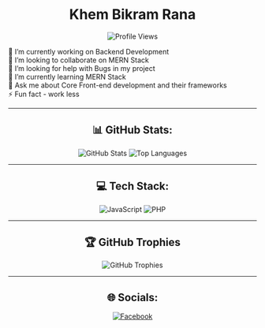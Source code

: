 <h1 align="center">Khem Bikram Rana</h1>
<p align="center">
  <img src="https://komarev.com/ghpvc/?username=khembikram&label=PROFILE+VIEWS&color=green" alt="Profile Views">
</p>

🔭 I’m currently working on Backend Development<br>
👯 I’m looking to collaborate on MERN Stack<br>
🤝 I’m looking for help with Bugs in my project<br>
🌱 I’m currently learning MERN Stack<br>
💬 Ask me about Core Front-end development and their frameworks<br>
⚡ Fun fact - work less  

---

<h2 align="center">📊 GitHub Stats:</h2>
<div align="center">
  <img src="https://github-readme-stats.vercel.app/api?username=khembikram&theme=highcontrast&hide_border=true&show_icons=true&include_all_commits=true&count_private=true" alt="GitHub Stats">
  <img src="https://github-readme-stats.vercel.app/api/top-langs/?username=khembikram&theme=highcontrast&hide_border=true&include_all_commits=true&count_private=true&layout=compact" alt="Top Languages">
</div>

---

<h2 align="center">💻 Tech Stack:</h2>
<p align="center">
  <img src="https://img.shields.io/badge/javascript-%23323330.svg?style=for-the-badge&logo=javascript&logoColor=%23F7DF1E" alt="JavaScript">
  <img src="https://img.shields.io/badge/php-%23777BB4.svg?style=for-the-badge&logo=php&logoColor=white" alt="PHP">
  <!-- Add more badges here -->
</p>

---

<h2 align="center">🏆 GitHub Trophies</h2>
<p align="center">
  <img src="https://github-profile-trophy.vercel.app/?username=khembikram&theme=gruvbox&no-frame=false&no-bg=true&margin-w=4" alt="GitHub Trophies">
</p>

---

<h2 align="center">🌐 Socials:</h2>
<p align="center">
  <a href="https://facebook.com/khembikram"><img src="https://img.shields.io/badge/Facebook-%231877F2.svg?logo=Facebook&logoColor=white" alt="Facebook"></a>
  <!-- Add other social links similarly -->
</p>
